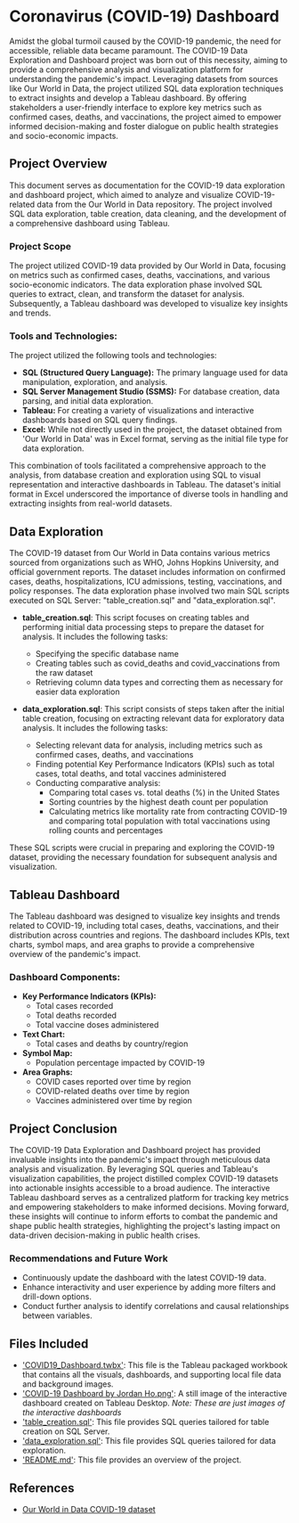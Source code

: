 # Coronavirus (COVID-19) Dashboard
Amidst the global turmoil caused by the COVID-19 pandemic, the need for accessible, reliable data became paramount. The COVID-19 Data Exploration and Dashboard project was born out of this necessity, aiming to provide a comprehensive analysis and visualization platform for understanding the pandemic's impact. Leveraging datasets from sources like Our World in Data, the project utilized SQL data exploration techniques to extract insights and develop a Tableau dashboard. By offering stakeholders a user-friendly interface to explore key metrics such as confirmed cases, deaths, and vaccinations, the project aimed to empower informed decision-making and foster dialogue on public health strategies and socio-economic impacts.


## Project Overview
This document serves as documentation for the COVID-19 data exploration and dashboard project, which aimed to analyze and visualize COVID-19-related data from the Our World in Data repository. The project involved SQL data exploration, table creation, data cleaning, and the development of a comprehensive dashboard using Tableau.

### Project Scope
The project utilized COVID-19 data provided by Our World in Data, focusing on metrics such as confirmed cases, deaths, vaccinations, and various socio-economic indicators. The data exploration phase involved SQL queries to extract, clean, and transform the dataset for analysis. Subsequently, a Tableau dashboard was developed to visualize key insights and trends.

### Tools and Technologies:
The project utilized the following tools and technologies:
  - **SQL (Structured Query Language):** The primary language used for data manipulation, exploration, and analysis.
  - **SQL Server Management Studio (SSMS):** For database creation, data parsing, and initial data exploration.
  - **Tableau:** For creating a variety of visualizations and interactive dashboards based on SQL query findings.
  - **Excel:** While not directly used in the project, the dataset obtained from 'Our World in Data' was in Excel format, serving as the initial file type for data exploration.

This combination of tools facilitated a comprehensive approach to the analysis, from database creation and exploration using SQL to visual representation and interactive dashboards in Tableau. The dataset's initial format in Excel underscored the importance of diverse tools in handling and extracting insights from real-world datasets.

## Data Exploration
The COVID-19 dataset from Our World in Data contains various metrics sourced from organizations such as WHO, Johns Hopkins University, and official government reports. The dataset includes information on confirmed cases, deaths, hospitalizations, ICU admissions, testing, vaccinations, and policy responses. The data exploration phase involved two main SQL scripts executed on SQL Server: "table_creation.sql" and "data_exploration.sql".

- **table_creation.sql**: This script focuses on creating tables and performing initial data processing steps to prepare the dataset for analysis. It includes the following tasks:
  - Specifying the specific database name
  - Creating tables such as covid_deaths and covid_vaccinations from the raw dataset
  - Retrieving column data types and correcting them as necessary for easier data exploration

- **data_exploration.sql**: This script consists of steps taken after the initial table creation, focusing on extracting relevant data for exploratory data analysis. It includes the following tasks:
  - Selecting relevant data for analysis, including metrics such as confirmed cases, deaths, and vaccinations
  - Finding potential Key Performance Indicators (KPIs) such as total cases, total deaths, and total vaccines administered
  - Conducting comparative analysis:
    - Comparing total cases vs. total deaths (%) in the United States
    - Sorting countries by the highest death count per population
    - Calculating metrics like mortality rate from contracting COVID-19 and comparing total population with total vaccinations using rolling counts and percentages

These SQL scripts were crucial in preparing and exploring the COVID-19 dataset, providing the necessary foundation for subsequent analysis and visualization.

## Tableau Dashboard

The Tableau dashboard was designed to visualize key insights and trends related to COVID-19, including total cases, deaths, vaccinations, and their distribution across countries and regions. The dashboard includes KPIs, text charts, symbol maps, and area graphs to provide a comprehensive overview of the pandemic's impact.

### Dashboard Components:
- **Key Performance Indicators (KPIs):**
  - Total cases recorded
  - Total deaths recorded
  - Total vaccine doses administered
- **Text Chart:**
  - Total cases and deaths by country/region
- **Symbol Map:**
  - Population percentage impacted by COVID-19
- **Area Graphs:**
  - COVID cases reported over time by region
  - COVID-related deaths over time by region
  - Vaccines administered over time by region

## Project Conclusion
The COVID-19 Data Exploration and Dashboard project has provided invaluable insights into the pandemic's impact through meticulous data analysis and visualization. By leveraging SQL queries and Tableau's visualization capabilities, the project distilled complex COVID-19 datasets into actionable insights accessible to a broad audience. The interactive Tableau dashboard serves as a centralized platform for tracking key metrics and empowering stakeholders to make informed decisions. Moving forward, these insights will continue to inform efforts to combat the pandemic and shape public health strategies, highlighting the project's lasting impact on data-driven decision-making in public health crises.

### Recommendations and Future Work
- Continuously update the dashboard with the latest COVID-19 data.
- Enhance interactivity and user experience by adding more filters and drill-down options.
- Conduct further analysis to identify correlations and causal relationships between variables.

## Files Included
  - ['COVID19_Dashboard.twbx'](https://github.com/jordanho1006/sql-tableau-projects/blob/main/COVID-19%20Dashboard/COVID19_Dashboard.twbx): This file is the Tableau packaged workbook that contains all the visuals, dashboards, and supporting local file data and background images.
  - ['COVID-19 Dashboard by Jordan Ho.png'](https://github.com/jordanho1006/sql-tableau-projects/blob/main/COVID-19%20Dashboard/COVID-19%20Dashboard%20by%20Jordan%20Ho.png): A still image of the interactive dashboard created on Tableau Desktop. *Note: These are just images of the interactive dashboards*
  - ['table_creation.sql'](https://github.com/jordanho1006/sql-tableau-projects/blob/main/COVID-19%20Dashboard/table_creation.sql): This file provides SQL queries tailored for table creation on SQL Server.
  - ['data_exploration.sql'](https://github.com/jordanho1006/sql-tableau-projects/blob/main/COVID-19%20Dashboard/data_exploration.sql): This file provides SQL queries tailored for data exploration.
  - ['README.md'](https://github.com/jordanho1006/sql-tableau-projects/blob/main/COVID-19%20Dashboard/README.md): This file provides an overview of the project.

## References
- [Our World in Data COVID-19 dataset](https://ourworldindata.org/covid-deaths)
